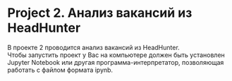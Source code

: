 # Project 2. Анализ вакансий из HeadHunter
 В проекте 2 проводится анализ вакансий из HeadHunter. \
 Чтобы запустить проект у Вас на компьютере должен быть установлен Jupyter Notebook или другая программа-интерпретатор, позволяющая работать с файлом формата ipynb.
